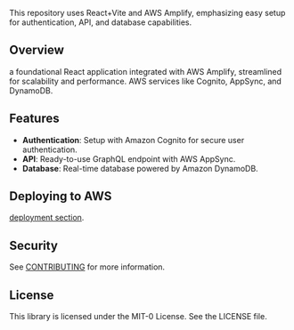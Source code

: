 This repository uses React+Vite and AWS Amplify, emphasizing easy setup for authentication, API, and database capabilities.

## Overview

a foundational React application integrated with AWS Amplify, streamlined for scalability and performance. AWS services like Cognito, AppSync, and DynamoDB.

## Features

- **Authentication**: Setup with Amazon Cognito for secure user authentication.
- **API**: Ready-to-use GraphQL endpoint with AWS AppSync.
- **Database**: Real-time database powered by Amazon DynamoDB.

## Deploying to AWS

[deployment section](https://docs.amplify.aws/react/start/quickstart/#deploy-a-fullstack-app-to-aws).

## Security

See [CONTRIBUTING](CONTRIBUTING.md#security-issue-notifications) for more information.

## License

This library is licensed under the MIT-0 License. See the LICENSE file.
